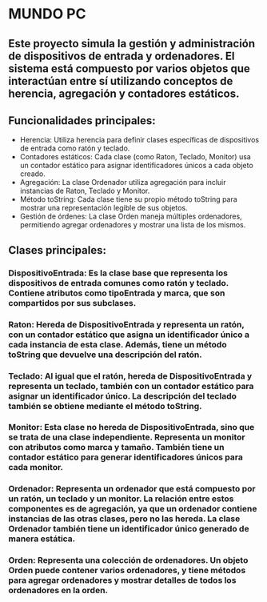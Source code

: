 # MUNDO PC

## Este proyecto simula la gestión y administración de dispositivos de entrada y ordenadores. El sistema está compuesto por varios objetos que interactúan entre sí utilizando conceptos de herencia, agregación y contadores estáticos.


## Funcionalidades principales:
- Herencia: Utiliza herencia para definir clases específicas de dispositivos de entrada como ratón y teclado.
- Contadores estáticos: Cada clase (como Raton, Teclado, Monitor) usa un contador estático para asignar identificadores únicos a cada objeto creado.
- Agregación: La clase Ordenador utiliza agregación para incluir instancias de Raton, Teclado y Monitor.
- Método toString: Cada clase tiene su propio método toString para mostrar una representación legible de sus objetos.
- Gestión de órdenes: La clase Orden maneja múltiples ordenadores, permitiendo agregar ordenadores y mostrar una lista de los mismos.


## Clases principales:
### DispositivoEntrada: Es la clase base que representa los dispositivos de entrada comunes como ratón y teclado. Contiene atributos como tipoEntrada y marca, que son compartidos por sus subclases.

### Raton: Hereda de DispositivoEntrada y representa un ratón, con un contador estático que asigna un identificador único a cada instancia de esta clase. Además, tiene un método toString que devuelve una descripción del ratón.

### Teclado: Al igual que el ratón, hereda de DispositivoEntrada y representa un teclado, también con un contador estático para asignar un identificador único. La descripción del teclado también se obtiene mediante el método toString.

### Monitor: Esta clase no hereda de DispositivoEntrada, sino que se trata de una clase independiente. Representa un monitor con atributos como marca y tamaño. También tiene un contador estático para generar identificadores únicos para cada monitor.

### Ordenador: Representa un ordenador que está compuesto por un ratón, un teclado y un monitor. La relación entre estos componentes es de agregación, ya que un ordenador contiene instancias de las otras clases, pero no las hereda. La clase Ordenador también tiene un identificador único generado de manera estática.

### Orden: Representa una colección de ordenadores. Un objeto Orden puede contener varios ordenadores, y tiene métodos para agregar ordenadores y mostrar detalles de todos los ordenadores en la orden.
